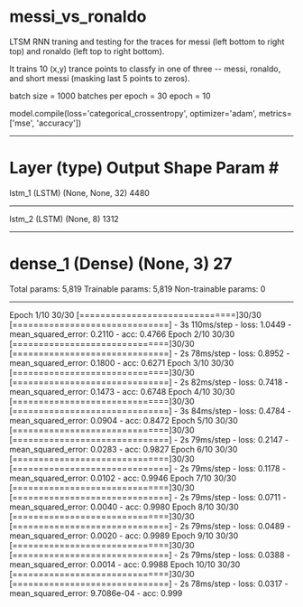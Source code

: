 # messi_vs_ronaldo
LTSM RNN traning and testing for the traces for messi (left bottom to right top) and ronaldo (left top to right bottom).

It trains 10 (x,y) trance points to classfy in one of three -- messi, ronaldo, and short messi (masking last 5 points to zeros).

batch size = 1000
batches per epoch = 30
epoch = 10

model.compile(loss='categorical_crossentropy',
                optimizer='adam',  metrics=['mse', 'accuracy'])
            
__________________________________________________________________________________________
Layer (type)                            Output Shape                        Param #       
==========================================================================================
lstm_1 (LSTM)                           (None, None, 32)                    4480          
__________________________________________________________________________________________
lstm_2 (LSTM)                           (None, 8)                           1312          
__________________________________________________________________________________________
dense_1 (Dense)                         (None, 3)                           27            
==========================================================================================
Total params: 5,819
Trainable params: 5,819
Non-trainable params: 0
__________________________________________________________________________________________

Epoch 1/10
30/30 [==============================]30/30 [==============================] - 3s 110ms/step - loss: 1.0449 - mean_squared_error: 0.2110 - acc: 0.4766
Epoch 2/10
30/30 [==============================]30/30 [==============================] - 2s 78ms/step - loss: 0.8952 - mean_squared_error: 0.1800 - acc: 0.6271
Epoch 3/10
30/30 [==============================]30/30 [==============================] - 2s 82ms/step - loss: 0.7418 - mean_squared_error: 0.1473 - acc: 0.6748
Epoch 4/10
30/30 [==============================]30/30 [==============================] - 3s 84ms/step - loss: 0.4784 - mean_squared_error: 0.0904 - acc: 0.8472
Epoch 5/10
30/30 [==============================]30/30 [==============================] - 2s 79ms/step - loss: 0.2147 - mean_squared_error: 0.0283 - acc: 0.9827
Epoch 6/10
30/30 [==============================]30/30 [==============================] - 2s 79ms/step - loss: 0.1178 - mean_squared_error: 0.0102 - acc: 0.9946
Epoch 7/10
30/30 [==============================]30/30 [==============================] - 2s 79ms/step - loss: 0.0711 - mean_squared_error: 0.0040 - acc: 0.9980
Epoch 8/10
30/30 [==============================]30/30 [==============================] - 2s 79ms/step - loss: 0.0489 - mean_squared_error: 0.0020 - acc: 0.9989
Epoch 9/10
30/30 [==============================]30/30 [==============================] - 2s 79ms/step - loss: 0.0388 - mean_squared_error: 0.0014 - acc: 0.9988
Epoch 10/10
30/30 [==============================]30/30 [==============================] - 2s 78ms/step - loss: 0.0317 - mean_squared_error: 9.7086e-04 - acc: 0.999

